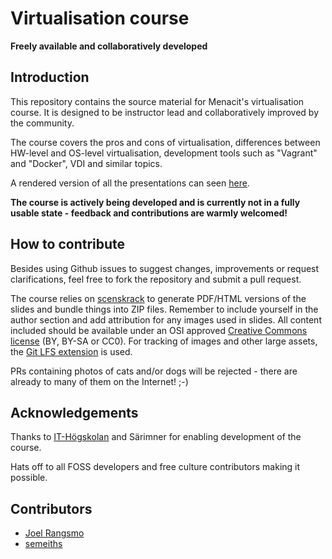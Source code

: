 # Virtualisation course
**Freely available and collaboratively developed**

## Introduction
This repository contains the source material for Menacit's virtualisation course.
It is designed to be instructor lead and collaboratively improved by the community.  
  
The course covers the pros and cons of virtualisation, differences between HW-level and OS-level
virtualisation, development tools such as "Vagrant" and "Docker", VDI and similar topics.  
  
A rendered version of all the presentations can seen [here](https://t.menacit.se/virt_course).  
  
**The course is actively being developed and is currently not in a fully usable state -
feedback and contributions are warmly welcomed!**


## How to contribute
Besides using Github issues to suggest changes, improvements or request clarifications, feel free
to fork the repository and submit a pull request.  

The course relies on [scenskrack](https://github.com/Doctor-love/scenskrack) to generate PDF/HTML
versions of the slides and bundle things into ZIP files. Remember to include yourself in the author
section and add attribution for any images used in slides. All content included should be available
under an OSI approved [Creative Commons license](https://github.com/Doctor-love/scenskrack) (BY,
BY-SA or CC0). For tracking of images and other large assets, the
[Git LFS extension](https://git-lfs.github.com/) is used.  
  
PRs containing photos of cats and/or dogs will be rejected - there are already to many of them on
the Internet! ;-)


## Acknowledgements
Thanks to [IT-Högskolan](https://www.iths.se/) and Särimner for enabling development of the course.
  
Hats off to all FOSS developers and free culture contributors making it possible.


## Contributors
- [Joel Rangsmo](https://github.com/doctor-love)
- [semeiths](https://github.com/semeiths)
